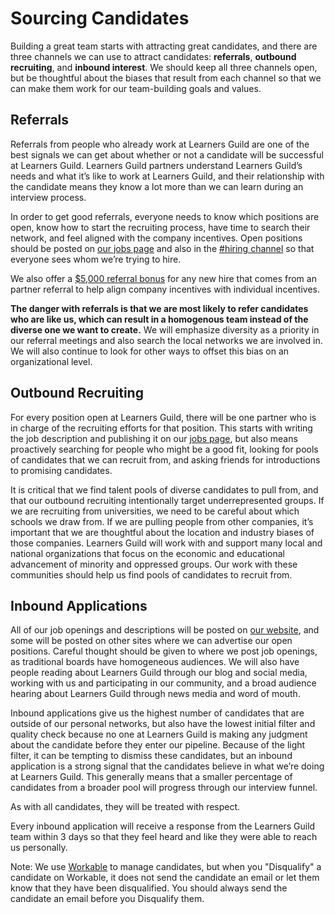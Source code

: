 # Sourcing Candidates

Building a great team starts with attracting great candidates, and there are three channels we can use to attract candidates: **referrals**, **outbound recruiting**, and **inbound interest**.  We should keep all three channels open, but be thoughtful about the biases that result from each channel so that we can make them work for our team-building goals and values.

## Referrals

Referrals from people who already work at Learners Guild are one of the best signals we can get about whether or not a candidate will be successful at Learners Guild. Learners Guild partners understand Learners Guild’s needs and what it’s like to work at Learners Guild, and their relationship with the candidate means they know a lot more than we can learn during an interview process.

In order to get good referrals, everyone needs to know which positions are open, know how to start the recruiting process, have time to search their network, and feel aligned with the company incentives. Open positions should be posted on [our jobs page][jobs-page] and also in the [#hiring channel][slack-hiring-channel] so that everyone sees whom we’re trying to hire.

We also offer a [$5,000 referral bonus][referral-bonuses] for any new hire that comes from an partner referral to help align company incentives with individual incentives.

**The danger with referrals is that we are most likely to refer candidates who are like us, which can result in a homogenous team instead of the diverse one we want to create.** We will emphasize diversity as a priority in our referral meetings and also search the local networks we are involved in. We will also continue to look for other ways to offset this bias on an organizational level.

## Outbound Recruiting

For every position open at Learners Guild, there will be one partner who is in charge of the recruiting efforts for that position. This starts with writing the job description and publishing it on our [jobs page][jobs-page], but also means proactively searching for people who might be a good fit, looking for pools of candidates that we can recruit from, and asking friends for introductions to promising candidates.

It is critical that we find talent pools of diverse candidates to pull from, and that our outbound recruiting intentionally target underrepresented groups. If we are recruiting from universities, we need to be careful about which schools we draw from. If we are pulling people from other companies, it’s important that we are thoughtful about the location and industry biases of those companies. Learners Guild will work with and support many local and national organizations that focus on the economic and educational advancement of minority and oppressed groups. Our work with these communities should help us find pools of candidates to recruit from.

## Inbound Applications

All of our job openings and descriptions will be posted on [our website][jobs-page], and some will be posted on other sites where we can advertise our open positions. Careful thought should be given to where we post job openings, as traditional boards have homogeneous audiences. We will also have people reading about Learners Guild through our blog and social media, working with us and participating in our community, and a broad audience hearing about Learners Guild through news media and word of mouth.

Inbound applications give us the highest number of candidates that are outside of our personal networks, but also have the lowest initial filter and quality check because no one at Learners Guild is making any judgment about the candidate before they enter our pipeline. Because of the light filter, it can be tempting to dismiss these candidates, but an inbound application is a strong signal that the candidates believe in what we’re doing at Learners Guild. This generally means that a smaller percentage of candidates from a broader pool will progress through our interview funnel.

As with all candidates, they will be treated with respect.

Every inbound application will receive a response from the Learners Guild team within 3 days so that they feel heard and like they were able to reach us personally.

Note: We use [Workable][tooling-workable] to manage candidates, but when you "Disqualify" a candidate on Workable, it does not send the candidate an email or let them know that they have been disqualified. You should always send the candidate an email before you Disqualify them.

[jobs-page]: https://learnersguild.workable.com
[slack-hiring-channel]: https://learnersguild.slack.com/messages/hiring/
[tooling-workable]: ../Operating-Model/Tooling.md#workable
[referral-bonuses]: ../../Benefits-and-Perks/Referral-Bonuses.md
